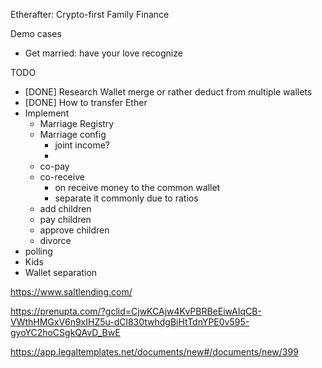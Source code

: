 Etherafter: Crypto-first Family Finance


Demo cases
- Get married: have your love recognize

TODO
- [DONE] Research Wallet merge or rather deduct from multiple wallets
- [DONE] How to transfer Ether
- Implement
    - Marriage Registry
    - Marriage config
        - joint income?
        - 
    - co-pay
    - co-receive
      - on receive money to the common wallet
      - separate it commonly due to ratios
    - add children
    - pay children
    - approve children
    - divorce
- polling
- Kids
- Wallet separation


https://www.saltlending.com/

https://prenupta.com/?gclid=CjwKCAjw4KvPBRBeEiwAIqCB-VWthHMGxV6n9xIHZ5u-dCl830twhdgBiHtTdnYPE0v595-gyoYC2hoCSgkQAvD_BwE

https://app.legaltemplates.net/documents/new#/documents/new/399
